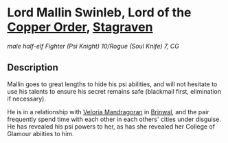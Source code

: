# Lord Mallin Swinleb, Lord of the [Copper Order](/Organizations/DraconicOrder/Copper.md), [Stagraven](/Cities/Stagraven.md)
*male half-elf Fighter (Psi Knight) 10/Rogue (Soul Knife) 7, CG*


## Description
Mallin goes to great lengths to hide his psi abilities, and will not hesitate to use his talents to ensure his secret remains safe (blackmail first, elimination if necessary).

He is in a relationship with [Veloria Mandragoran](VeloriaMandragoran.md) in [Brinwal](/Cities/Brinwal.md), and the pair frequently spend time with each other in each others' cities under disguise. He has revealed his psi powers to her, as has she revealed her College of Glamour abiities to him.